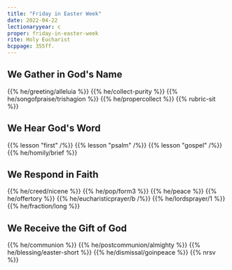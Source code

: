 ```yaml
---
title: "Friday in Easter Week"
date: 2022-04-22
lectionaryyear: c
proper: friday-in-easter-week
rite: Holy Eucharist
bcppage: 355ff.
---
```


## We Gather in God's Name
{{% he/greeting/alleluia %}}
{{% he/collect-purity %}}
{{% he/songofpraise/trishagion %}}
{{% he/propercollect %}}
{{% rubric-sit %}}

## We Hear God's Word
{{% lesson "first" /%}}
{{% lesson "psalm" /%}}
{{% lesson "gospel" /%}}
{{% he/homily/brief %}}

## We Respond in Faith
{{% he/creed/nicene %}}
{{% he/pop/form3 %}}
{{% he/peace %}}
{{% he/offertory %}}
{{% he/eucharisticprayer/b /%}}
{{% he/lordsprayer/1 %}}
{{% he/fraction/long %}}

## We Receive the Gift of God
{{% he/communion %}}
{{% he/postcommunion/almighty %}}
{{% he/blessing/easter-short %}}
{{% he/dismissal/goinpeace %}}
{{% nrsv %}}

